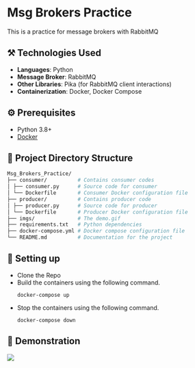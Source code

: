# Msg Brokers Practice
This is a practice for message brokers with RabbitMQ

## :hammer_and_pick: Technologies Used
- **Languages**: Python
- **Message Broker**: RabbitMQ
- **Other Libraries**: Pika (for RabbitMQ client interactions)
- **Containerization**: Docker, Docker Compose

## :gear: Prerequisites
- Python 3.8+
- [Docker](https://docs.docker.com/engine/install/) 

## :closed_book: Project Directory Structure
```bash
Msg_Brokers_Practice/
├── consumer/          # Contains consumer codes 
│ ├── consumer.py      # Source code for consumer
│ └── Dockerfile       # Consumer Docker configuration file
├── producer/          # Contains producer code
│ ├── producer.py      # Source code for producer
│ └── Dockerfile       # Producer Docker configuration file 
├── imgs/              # The demo.gif 
├── requirements.txt   # Python dependencies 
├── docker-compose.yml # Docker compose configuration file 
└── README.md          # Documentation for the project
```

## :wrench: Setting up

* Clone the Repo
* Build the containers using the following command.
    ```
    docker-compose up
    ```
* Stop the containers using the following command.
    ```
    docker-compose down
    ```

## :tophat: Demonstration
![](https://github.com/WillyLIFEexp/Msg_Brokers_practice/blob/create_producer_consumer/imgs/demo_1.gif)
